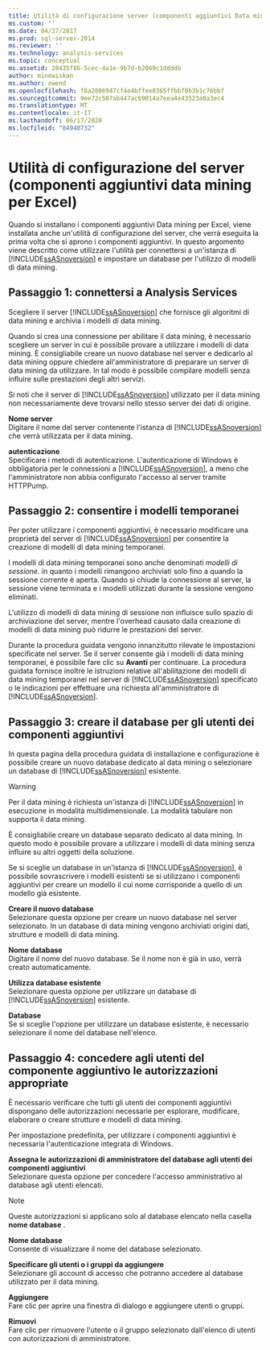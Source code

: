 ```yaml
---
title: Utilità di configurazione server (componenti aggiuntivi Data mining per Excel) | Microsoft Docs
ms.custom: ''
ms.date: 04/27/2017
ms.prod: sql-server-2014
ms.reviewer: ''
ms.technology: analysis-services
ms.topic: conceptual
ms.assetid: 28435f86-5cec-4a1e-9b7d-b2069c1ddddb
author: minewiskan
ms.author: owend
ms.openlocfilehash: f8a2006947cf4e4bffee0365ffbbf0b3b1c76bbf
ms.sourcegitcommit: 9ee72c507ab447ac69014a7eea4e43523a0a3ec4
ms.translationtype: MT
ms.contentlocale: it-IT
ms.lasthandoff: 06/17/2020
ms.locfileid: "84940732"
---
```

# <a name="server-configuration-utility-data-mining-add-ins-for-excel"></a>Utilità di configurazione del server (componenti aggiuntivi data mining per Excel)
  Quando si installano i componenti aggiuntivi Data mining per Excel, viene installata anche un'utilità di configurazione del server, che verrà eseguita la prima volta che si aprono i componenti aggiuntivi. In questo argomento viene descritto come utilizzare l'utilità per connettersi a un'istanza di [!INCLUDE[ssASnoversion](../includes/ssasnoversion-md.md)] e impostare un database per l'utilizzo di modelli di data mining.  
  

  
##  <a name="step-1-connect-to-analysis-services"></a><a name="bkmk_step1"></a>Passaggio 1: connettersi a Analysis Services  
 Scegliere il server [!INCLUDE[ssASnoversion](../includes/ssasnoversion-md.md)] che fornisce gli algoritmi di data mining e archivia i modelli di data mining.  
  
 Quando si crea una connessione per abilitare il data mining, è necessario scegliere un server in cui è possibile provare a utilizzare i modelli di data mining. È consigliabile creare un nuovo database nel server e dedicarlo al data mining oppure chiedere all'amministratore di preparare un server di data mining da utilizzare. In tal modo è possibile compilare modelli senza influire sulle prestazioni degli altri servizi.  
  
 Si noti che il server di [!INCLUDE[ssASnoversion](../includes/ssasnoversion-md.md)] utilizzato per il data mining non necessariamente deve trovarsi nello stesso server dei dati di origine.  
  
 **Nome server**  
 Digitare il nome del server contenente l'istanza di [!INCLUDE[ssASnoversion](../includes/ssasnoversion-md.md)] che verrà utilizzata per il data mining.  
  
 **autenticazione**  
 Specificare i metodi di autenticazione. L'autenticazione di Windows è obbligatoria per le connessioni a [!INCLUDE[ssASnoversion](../includes/ssasnoversion-md.md)], a meno che l'amministratore non abbia configurato l'accesso al server tramite HTTPPump.  
  
##  <a name="step-2-allow-temporary-models"></a><a name="bkmk_step2"></a>Passaggio 2: consentire i modelli temporanei  
 Per poter utilizzare i componenti aggiuntivi, è necessario modificare una proprietà del server di [!INCLUDE[ssASnoversion](../includes/ssasnoversion-md.md)] per consentire la creazione di modelli di data mining temporanei.  
  
 I modelli di data mining temporanei sono anche denominati *modelli di sessione*. in quanto i modelli rimangono archiviati solo fino a quando la sessione corrente è aperta. Quando si chiude la connessione al server, la sessione viene terminata e i modelli utilizzati durante la sessione vengono eliminati.  
  
 L'utilizzo di modelli di data mining di sessione non influisce sullo spazio di archiviazione del server, mentre l'overhead causato dalla creazione di modelli di data mining può ridurre le prestazioni del server.  
  
 Durante la procedura guidata vengono innanzitutto rilevate le impostazioni specificate nel server. Se il server consente già i modelli di data mining temporanei, è possibile fare clic su **Avanti** per continuare. La procedura guidata fornisce inoltre le istruzioni relative all'abilitazione dei modelli di data mining temporanei nel server di [!INCLUDE[ssASnoversion](../includes/ssasnoversion-md.md)] specificato o le indicazioni per effettuare una richiesta all'amministratore di [!INCLUDE[ssASnoversion](../includes/ssasnoversion-md.md)].  
  
##  <a name="step-3-create-database-for-add-in-users"></a><a name="bkmk_step3"></a>Passaggio 3: creare il database per gli utenti dei componenti aggiuntivi  
 In questa pagina della procedura guidata di installazione e configurazione è possibile creare un nuovo database dedicato al data mining o selezionare un database di [!INCLUDE[ssASnoversion](../includes/ssasnoversion-md.md)] esistente.  
  
> [!WARNING]  
>  Per il data mining è richiesta un'istanza di [!INCLUDE[ssASnoversion](../includes/ssasnoversion-md.md)] in esecuzione in modalità multidimensionale. La modalità tabulare non supporta il data mining.  
  
 È consigliabile creare un database separato dedicato al data mining. In questo modo è possibile provare a utilizzare i modelli di data mining senza influire su altri oggetti della soluzione.  
  
 Se si sceglie un database in un'istanza di [!INCLUDE[ssASnoversion](../includes/ssasnoversion-md.md)], è possibile sovrascrivere i modelli esistenti se si utilizzano i componenti aggiuntivi per creare un modello il cui nome corrisponde a quello di un modello già esistente.  
  
 **Creare il nuovo database**  
 Selezionare questa opzione per creare un nuovo database nel server selezionato. In un database di data mining vengono archiviati origini dati, strutture e modelli di data mining.  
  
 **Nome database**  
 Digitare il nome del nuovo database. Se il nome non è già in uso, verrà creato automaticamente.  
  
 **Utilizza database esistente**  
 Selezionare questa opzione per utilizzare un database di [!INCLUDE[ssASnoversion](../includes/ssasnoversion-md.md)] esistente.  
  
 **Database**  
 Se si sceglie l'opzione per utilizzare un database esistente, è necessario selezionare il nome del database nell'elenco.  
  
##  <a name="step-4-give-add-in-users-appropriate-permissions"></a><a name="bkmk_step4"></a>Passaggio 4: concedere agli utenti del componente aggiuntivo le autorizzazioni appropriate  
 È necessario verificare che tutti gli utenti dei componenti aggiuntivi dispongano delle autorizzazioni necessarie per esplorare, modificare, elaborare o creare strutture e modelli di data mining.  
  
 Per impostazione predefinita, per utilizzare i componenti aggiuntivi è necessaria l'autenticazione integrata di Windows.  
  
 **Assegna le autorizzazioni di amministratore del database agli utenti dei componenti aggiuntivi**  
 Selezionare questa opzione per concedere l'accesso amministrativo al database agli utenti elencati.  
  
> [!NOTE]  
>  Queste autorizzazioni si applicano solo al database elencato nella casella **nome database** .  
  
 **Nome database**  
 Consente di visualizzare il nome del database selezionato.  
  
 **Specificare gli utenti o i gruppi da aggiungere**  
 Selezionare gli account di accesso che potranno accedere al database utilizzato per il data mining.  
  
 **Aggiungere**  
 Fare clic per aprire una finestra di dialogo e aggiungere utenti o gruppi.  
  
 **Rimuovi**  
 Fare clic per rimuovere l'utente o il gruppo selezionato dall'elenco di utenti con autorizzazioni di amministratore.  
  
  
